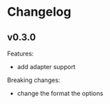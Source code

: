 # Changelog

## v0.3.0

Features:

- add adapter support

Breaking changes:

- change the format the options
